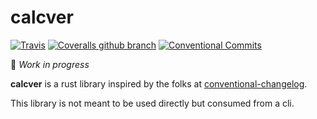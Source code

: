 # calcver 

[![Travis](https://img.shields.io/travis/easy-semver/calcver-rs.svg)](https://github.com/easy-semver/calcver-rs)
[![Coveralls github branch](https://img.shields.io/coveralls/github/easy-semver/calcver-rs/master.svg)](https://github.com/easy-semver/calcver-rs)
[![Conventional Commits](https://img.shields.io/badge/Conventional%20Commits-1.0.0-yellow.svg)](https://conventionalcommits.org)

:poop: *Work in progress*


**calcver** is a rust library inspired by the folks at [conventional-changelog](https://github.com/conventional-changelog).

This library is not meant to be used directly but consumed from a cli.

